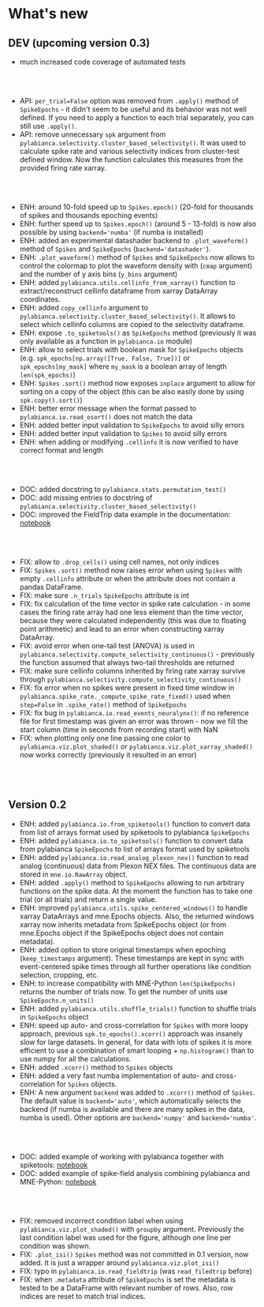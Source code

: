 # What's new

## DEV (upcoming version 0.3)
* much increased code coverage of automated tests

<br/><br/>

* API: `per_trial=False` option was removed from `.apply()` method of `SpikeEpochs` - it didn't seem to be useful and its behavior was not well defined. If you need to apply a function to each trial separately, you can still use `.apply()`.
* API: remove unnecessary `spk` argument from `pylabianca.selectivity.cluster_based_selectivity()`. It was used to calculate spike rate and various selectivity indices from cluster-test defined window. Now the function calculates this measures from the provided firing rate xarray.

<br/><br/>

* ENH: around 10-fold speed up to `Spikes.epoch()` (20-fold for thousands of spikes and thousands epoching events)
* ENH: further speed up to `Spikes.epoch()` (around 5 - 13-fold) is now also possible by using `backend='numba'` (if numba is installed)
* ENH: added an experimental datashader backend to `.plot_waveform()` method of `Spikes` and `SpikeEpochs` (`backend='datashader'`).
* ENH: `.plot_waveform()` method of `Spikes` and `SpikeEpochs` now allows to control the colormap to plot the waveform density with (`cmap` argument) and the number of y axis bins (`y_bins` argument)
* ENH: added `pylabianca.utils.cellinfo_from_xarray()` function to extract/reconstruct cellinfo dataframe from xarray DataArray coordinates.
* ENH: added `copy_cellinfo` argument to `pylabianca.selectivity.cluster_based_selectivity()`. It allows to select which cellinfo columns are copied to the selectivity dataframe.
* ENH: expose `.to_spiketools()` as `SpikeEpochs` method (previously it was only available as a function in `pylabianca.io` module)
* ENH: allow to select trials with boolean mask for `SpikeEpochs` objects (e.g. `spk_epochs[np.array([True, False, True])]` or `spk_epochs[my_mask]` where `my_mask` is a boolean array of length `len(spk_epochs)`)
* ENH: `Spikes` `.sort()` method now exposes `inplace` argument to allow for sorting on a copy of the object (this can be also easily done by using `spk.copy().sort()`)
* ENH: better error message when the format passed to `pylabianca.io.read_osort()` does not match the data
* ENH: added better input validation to `SpikeEpochs` to avoid silly errors
* ENH: added better input validation to `Spikes` to avoid silly errors
* ENH: when adding or modifying `.cellinfo` it is now verified to have correct format and length

<br/><br/>

* DOC: added docstring to `pylabianca.stats.permutation_test()`
* DOC: add missing entries to docstring of `pylabianca.selectivity.cluster_based_selectivity()`
* DOC: improved the FieldTrip data example in the documentation: [notebook](doc/fieldtrip_example.ipynb)

<br/><br/>

* FIX: allow to `.drop_cells()` using cell names, not only indices
* FIX: `Spikes` `.sort()` method now raises error when using `Spikes` with empty `.cellinfo` attribute or when the attribute does not contain a pandas DataFrame.
* FIX: make sure `.n_trials` `SpikeEpochs` attribute is int
* FIX: fix calculation of the time vector in spike rate calculation - in some cases the firing rate array had one less element than the time vector, because they were calculated independently (this was due to floating point arithmetic) and lead to an error when constructing xarray DataArray.
* FIX: avoid error when one-tail test (ANOVA) is used in `pylabianca.selectivity.compute_selectivity_continuous()` - previously the function assumed that always two-tail thresholds are returned
* FIX: make sure cellinfo columns inherited by firing rate xarray survive through `pylabianca.selectivity.compute_selectivity_continuous()`
* FIX: fix error when no spikes were present in fixed time window in `pylabianca.spike_rate._compute_spike_rate_fixed()` used when `step=False` in `.spike_rate()` method of `SpikeEpochs`
* FIX: fix bug in `pylabianca.io.read_events_neuralynx()`: if no reference file for first timestamp was given an error was thrown - now we fill the start column (time in seconds from recording start) with NaN
* FIX: when plotting only one line passing one color to `pylabianca.viz.plot_shaded()` or `pylabianca.viz.plot_xarray_shaded()` now works correctly (previously it resulted in an error)
<br/><br/><br/><br/>

## Version 0.2

* ENH: added `pylabianca.io.from_spiketools()` function to convert data from list of arrays format used by spiketools to pylabianca `SpikeEpochs`
* ENH: added `pylabianca.io.to_spiketools()` function to convert data from pylabianca `SpikeEpochs` to list of arrays format used by spiketools
* ENH: added `pylabianca.io.read_analog_plexon_nex()` function to read analog (continuous) data from Plexon NEX files. The continuous data are stored in `mne.io.RawArray` object.
* ENH: added `.apply()` method to `SpikeEpochs` allowing to run arbitrary functions on the spike data. At the moment the function has to take one trial (or all trials) and return a single value.
* ENH: improved `pylabianca.utils.spike_centered_windows()` to handle xarray DataArrays and mne.Epochs objects. Also, the returned windows xarray now inherits metadata from SpikeEpochs object (or from mne.Epochs object if the SpikeEpochs object does not contain metadata).
* ENH: added option to store original timestamps when epoching (`keep_timestamps` argument). These timestamps are kept in sync with event-centered spike times through all further operations like condition selection, cropping, etc.
* ENH: to increase compatibility with MNE-Python `len(SpikeEpochs)` returns the number of trials now. To get the number of units use `SpikeEpochs.n_units()`
* ENH: added `pylabianca.utils.shuffle_trials()` function to shuffle trials in `SpikeEpochs` object
* ENH: speed up auto- and cross-correlation for `Spikes` with more loopy approach, previous `spk.to_epochs().xcorr()` approach was insanely slow for large datasets. In general, for data with lots of spikes it is more efficient to use a combination of smart looping + `np.histogram()` than to use numpy for all the calculations.
* ENH: added `.xcorr()` method to `Spikes` objects
* ENH: added a very fast numba implementation of auto- and cross-correlation for `Spikes` objects.
* ENH: A new argument `backend` was added to `.xcorr()` method of `Spikes`. The default value is `backend='auto'`, which automatically selects the backend (if numba is available and there are many spikes in the data, numba is used). Other options are `backend='numpy'` and `backend='numba'`.

<br/><br/>

* DOC: added example of working with pylabianca together with spiketools: [notebook](doc/working_with_spiketools.ipynb)
* DOC: added example of spike-field analysis combining pylabianca and MNE-Python: [notebook](doc/spike-triggered_analysis.ipynb)

<br/><br/>

* FIX: removed incorrect condition label when using `pylabianca.viz.plot_shaded()` with `groupby` argument. Previously the last condition label was used for the figure, although one line per condition was shown.
* FIX: `.plot_isi()` `Spikes` method was not committed in 0.1 version, now added. It is just a wrapper around `pylabianca.viz.plot_isi()`
* FIX: typo in `pylabianca.io.read_fieldtrip` (was `read_filedtrip` before)
* FIX: when `.metadata` attribute of `SpikeEpochs` is set the metadata is tested to be a DataFrame with relevant number of rows. Also, row indices are reset to match trial indices.
